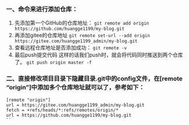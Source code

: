 ### 一、命令来进行添加仓库：
1. 先添加第一个GitHub的仓库地址：
`git remote add origin https://github.com/huangge1199/my-blog.git`
2. 再添加gitee的仓库地址
`git remote set-url --add origin https://gitee.com/huangge1199_admin/my-blog.git`
3. 查看远程仓库地址是否添加成功：
`git remote -v`
4. 最后push提交代码 这样的话我们push时，就会将代码同时推送到两个仓库了。
`git push origin master -f`

### 二、直接修改项目目录下隐藏目录.git中的config文件，在[remote “origin”]中添加多个仓库地址就可以了，参考如下：
```
[remote "origin"]
url = https://gitee.com/huangge1199_admin/my-blog.git
fetch = +refs/heads/*:refs/remotes/origin/*
url = https://github.com/huangge1199/my-blog.git
``